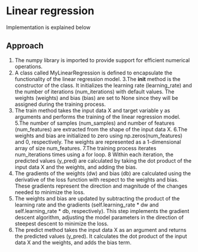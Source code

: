 # Linear regression
Implementation is explained below

## Approach
   1. The numpy library is imported to provide support for efficient numerical operations.
   2. A class called MyLinearRegression is defined to encapsulate the functionality of the linear regression model.
   3.The __init__ method is the constructor of the class. It initializes the learning rate (learning_rate) and the number of iterations (num_iterations) with default values. The weights (weights) and bias (bias) are set to None since they will be assigned during the training process.
   4. The train method takes the input data X and target variable y as arguments and performs the training of the linear regression model.
   5.The number of samples (num_samples) and number of features (num_features) are extracted from the shape of the input data X.
   6.The weights and bias are initialized to zero using np.zeros(num_features) and 0, respectively. The weights are represented as a 1-dimensional array of size num_features.
   7.The training process iterates num_iterations times using a for loop.
   8 Within each iteration, the predicted values (y_pred) are calculated by taking the dot product of the input data X and the weights, and adding the bias.
   9. The gradients of the weights (dw) and bias (db) are calculated using the derivative of the loss function with respect to the weights and bias. These gradients represent the direction and magnitude of the changes needed to minimize the loss.
   10. The weights and bias are updated by subtracting the product of the learning rate and the gradients (self.learning_rate * dw and self.learning_rate * db, respectively). This step implements the gradient descent algorithm, adjusting the model parameters in the direction of steepest descent to minimize the loss.
   11. The predict method takes the input data X as an argument and returns the predicted values (y_pred). It calculates the dot product of the input data X and the weights, and adds the bias term.



